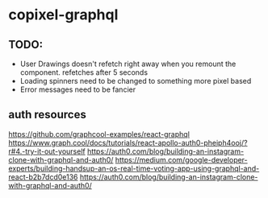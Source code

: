 # copixel-graphql

## TODO:
- User Drawings doesn't refetch right away when you remount the component. refetches after 5 seconds
- Loading spinners need to be changed to something more pixel based
- Error messages need to be fancier

## auth resources
https://github.com/graphcool-examples/react-graphql
https://www.graph.cool/docs/tutorials/react-apollo-auth0-pheiph4ooj/?r#4.-try-it-out-yourself
https://auth0.com/blog/building-an-instagram-clone-with-graphql-and-auth0/
https://medium.com/google-developer-experts/building-handsup-an-os-real-time-voting-app-using-graphql-and-react-b2b7dcd0e136
https://auth0.com/blog/building-an-instagram-clone-with-graphql-and-auth0/

